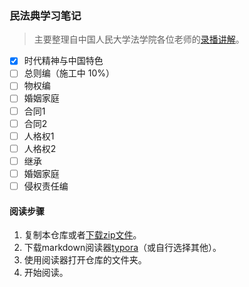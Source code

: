 ### 民法典学习笔记

> 主要整理自中国人民大学法学院各位老师的[录播讲解](https://www.bilibili.com/video/BV1Zp4y1D7oq)。

- [x] 时代精神与中国特色
- [ ] 总则编（施工中 10%）
- [ ] 物权编
- [ ] 婚姻家庭
- [ ] 合同1
- [ ] 合同2
- [ ] 人格权1
- [ ] 人格权2
- [ ] 继承
- [ ] 婚姻家庭
- [ ] 侵权责任编

#### 阅读步骤
1. 复制本仓库或者[下载zip文件](https://github.com/Redcxx/Chinese-Civil-Code-Notes/archive/master.zip)。
2. 下载markdown阅读器[typora](https://typora.io/#download)（或自行选择其他）。
3. 使用阅读器打开仓库的文件夹。
4. 开始阅读。
